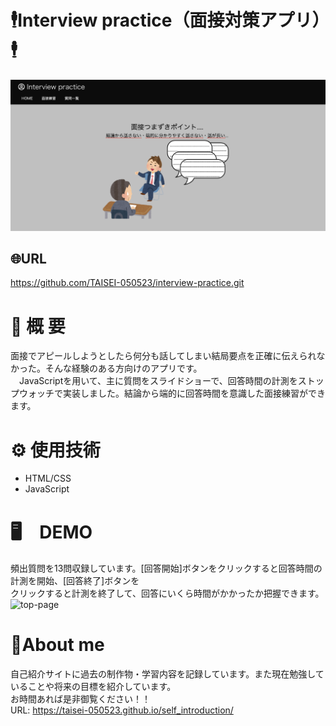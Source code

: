 # 🕴Interview practice（面接対策アプリ）🕴
<img width="600" alt="top-page" src="https://github.com/TAISEI-050523/interview-practice/blob/main/top_page.png">

## 🌐URL
 https://github.com/TAISEI-050523/interview-practice.git  
 
# 📗 概 要
  面接でアピールしようとしたら何分も話してしまい結局要点を正確に伝えられなかった。そんな経験のある方向けのアプリです。<br>
　JavaScriptを用いて、主に質問をスライドショーで、回答時間の計測をストップウォッチで実装しました。結論から端的に回答時間を意識した面接練習ができます。
　
# ⚙️ 使用技術
- HTML/CSS
- JavaScript

# 🖥　DEMO
頻出質問を13問収録しています。[回答開始]ボタンをクリックすると回答時間の計測を開始、[回答終了]ボタンを<br>クリックすると計測を終了して、回答にいくら時間がかかったか把握できます。<br>
<img width="400" alt="top-page" src="https://i.gyazo.com/2e5a2e8a866748d211227fd8f3644c98.gif">

# 👨About me
自己紹介サイトに過去の制作物・学習内容を記録しています。また現在勉強していることや将来の目標を紹介しています。<br>
お時間あれば是非御覧ください！！<br>
URL: https://taisei-050523.github.io/self_introduction/
